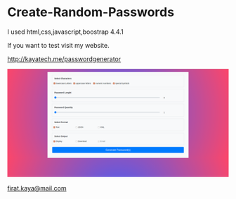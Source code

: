 # Create-Random-Passwords
I used  html,css,javascript,boostrap 4.4.1

If you want to test visit my website. 

http://kayatech.me/passwordgenerator

![Image](https://github.com/firatkaya1/Create-Random-Passwords/blob/master/screenshoot.png)

firat.kaya@mail.com
